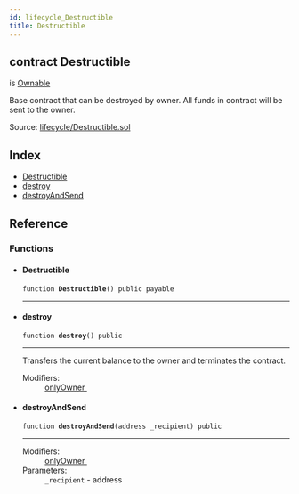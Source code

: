 ```yaml
---
id: lifecycle_Destructible
title: Destructible
---
```


<div class="contract-doc"><div class="contract"><h2 class="contract-header"><span class="contract-kind">contract</span> Destructible</h2><p class="base-contracts"><span>is</span> <a href="ownership_Ownable.html">Ownable</a></p><p class="description">Base contract that can be destroyed by owner. All funds in contract will be sent to the owner.</p><div class="source">Source: <a href="https://github.com/OpenZeppelin/zeppelin-solidity/blob/v1.7.0/contracts/lifecycle/Destructible.sol" target="_blank">lifecycle/Destructible.sol</a></div></div><div class="index"><h2>Index</h2><ul><li><a href="lifecycle_Destructible.html#Destructible">Destructible</a></li><li><a href="lifecycle_Destructible.html#destroy">destroy</a></li><li><a href="lifecycle_Destructible.html#destroyAndSend">destroyAndSend</a></li></ul></div><div class="reference"><h2>Reference</h2><div class="functions"><h3>Functions</h3><ul><li><div class="item function"><span id="Destructible" class="anchor-marker"></span><h4 class="name">Destructible</h4><div class="body"><code class="signature">function <strong>Destructible</strong><span>() </span><span>public </span><span>payable </span></code><hr/></div></div></li><li><div class="item function"><span id="destroy" class="anchor-marker"></span><h4 class="name">destroy</h4><div class="body"><code class="signature">function <strong>destroy</strong><span>() </span><span>public </span></code><hr/><div class="description"><p>Transfers the current balance to the owner and terminates the contract.</p></div><dl><dt><span class="label-modifiers">Modifiers:</span></dt><dd><a href="ownership_Ownable.html#onlyOwner">onlyOwner </a></dd></dl></div></div></li><li><div class="item function"><span id="destroyAndSend" class="anchor-marker"></span><h4 class="name">destroyAndSend</h4><div class="body"><code class="signature">function <strong>destroyAndSend</strong><span>(address _recipient) </span><span>public </span></code><hr/><dl><dt><span class="label-modifiers">Modifiers:</span></dt><dd><a href="ownership_Ownable.html#onlyOwner">onlyOwner </a></dd><dt><span class="label-parameters">Parameters:</span></dt><dd><div><code>_recipient</code> - address</div></dd></dl></div></div></li></ul></div></div></div>

